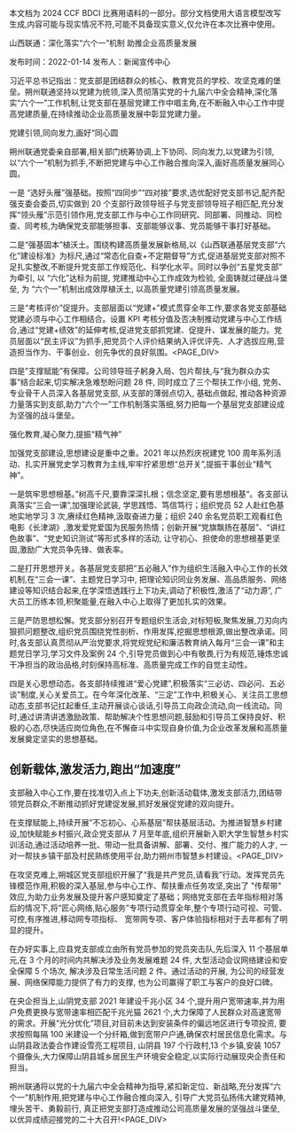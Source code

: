 本文档为 2024 CCF BDCI 比赛用语料的一部分。部分文档使用大语言模型改写生成,内容可能与现实情况不符,可能不具备现实意义,仅允许在本次比赛中使用。

山西联通：深化落实“六个一”机制 助推企业高质量发展

发布时间：2022-01-14 发布人：新闻宣传中心

习近平总书记指出：党支部是团结群众的核心、教育党员的学校、攻坚克难的堡垒。朔州联通坚持以党建为统领,深入贯彻落实党的十九届六中全会精神,深化落实“六个一”工作机制,让党支部在基层党建工作中唱主角,在不断融入中心工作中提高党建质量,在持续推动企业高质量发展中彰显党建力量。

党建引领,同向发力,画好“同心圆

<!-- Media -->

<!-- figureText: 发言席 -->

<!-- Media -->

朔州联通党委亲自部署,相关部门统筹协调,上下协同、同向发力,以党建为引领,以“六个一”机制为抓手,不断把党建与中心工作融合推向深入,画好高质量发展同心圆。

一是 “选好头雁”强基础。按照“四同步”“四对接”要求,选优配好党支部书记,配齐配强支委会委员,切实做到 20 个支部行政领导班子与党支部领导班子相匹配,充分发挥“领头雁”示范引领作用,党支部工作与中心工作同研究、同部署、同推动、同检查、同考核,为确保党支部能够担事、支部能够议事、党员能够干事打好基础。

二是“强基固本”植沃土。围绕构建高质量发展新格局,以《山西联通基层党支部“六化”建设标准》为标尺,通过“常态化自查+不定期督导”方式,促进基层党支部对照不足扎实整改,不断提升党支部工作规范化、科学化水平。同时以争创“五星党支部” 为牵引, 以 “六化”达标为前提, 党建推动中心工作成效为检验, 全面铸就过硬战斗堡垒, 为 “六个一”机制出成效厚植沃土, 以高质量党建引领高质量发展。

三是“考核评价”促提升。支部层面以“党建+”模式贯穿全年工作,要求各党支部基础党建必须与中心工作相结合。设置 KPI 考核分值及否决制推动党建与中心工作结合,通过“党建+绩效”的延伸考核,促进党支部抓党建、促提升、谋发展的能力。党员层面以“民主评议”为抓手,把党员个人评价结果纳入评优评先、人才选拔应用,营造担当作为、干事创业、创先争优的良好氛围。<PAGE_DIV> 

四是”支撑赋能”有保障。公司领导班子躬身入局、包片帮扶,与“我为群众办实事”结合起来,切实解决急难愁盼问题 28 件, 同时成立了三个帮扶工作小组, 党务、专业骨干人员深入各基层党支部, 从支部的薄弱点切入, 基础点做起, 推动各种资源力量落实到支部,助力“六个一”工作机制落实落细,努力把每一个基层党支部建设成为坚强的战斗堡垒。

强化教育,凝心聚力,提振“精气神”

<!-- Media -->

<!-- figureText: 字党史 悟思想 办实事 开新局 -->

加强党支部建设,思想建设是重中之重。2021 年以热烈庆祝建党 100 周年系列活动、扎实开展党史学习教育为主线,牢牢拧紧思想“总开关”,提振干事创业“精气神”。

<!-- Media -->

一是筑牢思想根基。”树高千尺,要靠深深扎根；信念坚定,要有思想根基“。各支部认真落实“三会一课”,加强理论武装, 学思践悟、笃信笃行；组织党员 52 人赴红色基地实地学习 3 次,赓续红色精神,汲取奋进力量；组织 240 余名党员职工观看红色电影《长津湖》,激发爱党爱国为民服务热情；创新开展“党旗飘扬在基层”、“讲红色故事”、“党史知识测试”等形式多样的活动, 让守初心、担使命的思想根基更坚固,激励广大党员争先锋、做表率。

二是打开思想开关。各基层党支部把“五必融入”作为组织生活融入中心工作的长效机制,在“三会一课”、主题党日学习中, 把理论知识同业务发展、高品质服务、网络建设等知识结合起来,在学深悟透践行上下功夫,调动了积极性,激活了“动力源”, 广大员工历练本领,积聚能量,在融入中心上取得了更加扎实的效果。

三是严防思想松懈。党支部分别召开专题组织生活会,对标短板,聚焦发展,刀刃向内狠抓问题整改,组织党员围绕党性剖析、作用发挥,挖掘思想根源,做出整改承诺。同时,各支部认真贯彻从严治党要求,将党规党纪和廉洁教育纳入每月“三会一课”和主题党日学习,学习文件及案例 24 个,引导党员做到心中有敬畏,行为有规范,锤炼忠诚干净担当的政治品格,时刻保持高标准、高质量完成工作的自觉主动性。

四是关心思想动态。各支部持续推进“爱心党建”,积极落实“三必访、四必问、五必谈”制度,关心关爱员工。在今年深化改革、“三定”工作中,积极关心、关注员工思想动态,支部书记扛起重任,主动开展谈心谈话,引导员工向政企流动,向一线流动。同时,通过讲清讲透激励政策、帮助解决个性思想问题,鼓励和引导员工保持良好、积极的心态,尽快适应岗位角色,在不懈奋斗中实现自身价值,为企业改革发展和高质量发展奠定坚实的思想基础。

## 创新载体,激发活力,跑出“加速度”

支部融入中心工作,要在找准切入点上下功夫,创新活动载体,激发支部活力,团结带领党员群众,不断推动抓好党建促发展,抓好发展促党建的双向提升。

在支撑赋能上,持续开展”不忘初心、心系基层”帮扶基层活动。为推进智慧乡村建设,加快赋能乡村振兴,政企党支部从 7 月至年底,组织开展新入职大学生智慧乡村实训活动,通过活动培养一批、带动一批具备讲解、部署、交付、推广能力的人才, 一对一帮扶乡镇干部及村民熟练使用平台,助力朔州市智慧乡村建设。<PAGE_DIV> 

在攻坚克难上,朔城区党支部组织开展了“我是共产党员,请看我”行动。发挥党员先锋模范作用,积极的深入基层,参与中心工作、帮扶重点任务攻坚,突出了 "传帮带" 效应,为助力业务发展及提升客户感知奠定了基础；网络党支部在去年指标相对落后的情况下,将“匠心网络,贴心服务”专项行动贯穿全年,整个专项行动可视、可管、可控,有序推进,移动网专项指标、 宽带网专项、客户体验指标相对于去年都有了明显的提升。

在办好实事上,应县党支部成立由所有党员参加的党员突击队,先后深入 11 个基层单元,在 3 个月的时间内共解决涉及业务发展难题 24 件, 大型活动会议网络建设和安全保障 5 个场次, 解决涉及日常生活问题 2 件。通过活动的开展, 为公司的经营发展、网络保障能力提供了有力的支撑, 也为公司赢得了职工与客户的良好口碑。

在央企担当上,山阴党支部 2021 年建设千兆小区 34 个,提升用户宽带速率,并为用户免费更换与宽带速率相匹配千兆光猫 2621 个,大力保障了人民群众对高速宽带的需求。开展“光分优化”项目,对目前未达到安装条件的偏远地区进行专项投资, 要求按照每隔 100 米建设一个分纤箱,做到宽带户户通,确保农村居民信息化需求。与山阴县政法委合作建设雪亮工程项目, 山阴县 197 个行政村,13 个乡镇,安装 1057 个摄像头,大力保障山阴县城乡居民生产环境安全稳定,以实际行动展现央企责任和担当。

朔州联通将以党的十九届六中全会精神为指导,紧扣新定位、新战略,充分发挥“六个一”机制作用,把党建与中心工作融合推向深入, 引导广大党员弘扬伟大建党精神, 埋头苦干、勇毅前行, 真正把党支部打造成推动公司高质量发展的坚强战斗堡垒, 以优异成绩迎接党的二十大召开!<PAGE_DIV> 
